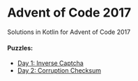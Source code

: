 # Advent of Code 2017

Solutions in Kotlin for Advent of Code 2017

#### Puzzles:
* [Day 1: Inverse Captcha](http://adventofcode.com/2017/day/1)
* [Day 2: Corruption Checksum](http://adventofcode.com/2017/day/2)
